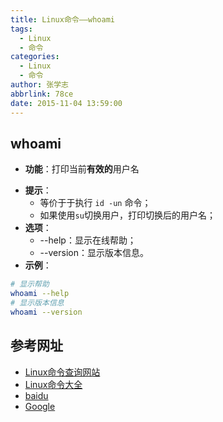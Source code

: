 ```yaml
---
title: Linux命令——whoami
tags:
  - Linux
  - 命令
categories:
  - Linux
  - 命令
author: 张学志
abbrlink: 78ce
date: 2015-11-04 13:59:00
---
```





## whoami
* **功能**：打印当前**有效的**用户名
<!-- more -->
* **提示**：
	* 等价于于执行 `id -un` 命令；
	* 如果使用`su`切换用户，打印切换后的用户名；
* **选项**： 
	* --help：显示在线帮助； 
	* --version：显示版本信息。
* **示例**：
```bash
# 显示帮助
whoami --help
# 显示版本信息
whoami --version
```


## 参考网址
* [Linux命令查询网站](http://www.lx138.com/)
* [Linux命令大全](http://man.linuxde.net/)
* [baidu](http://baidu.com/)
* [Google](http://google.com.hk)

